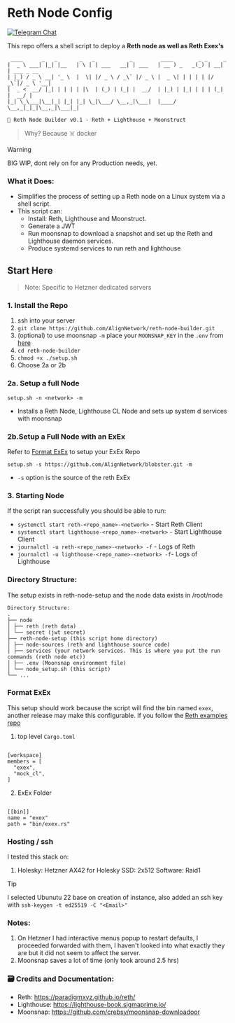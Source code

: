 # Reth Node Config

[![Telegram Chat][tg-badge]][tg-url]

This repo offers a shell script to deploy a **Reth node as well as Reth Exex's**

```
 ____      _   _       _   _           _         ____        _ _     _
|  _ \ ___| |_| |__   | \ | | ___   __| | ___   | __ ) _   _(_) | __| | ___ _ __
| |_) / _ \ __| '_ \  |  \| |/ _ \ / _\` |/ _ \ |  _ \| | | | | |/ _\`|/ _ \ '__|
|  _ <  __/ |_| | | | | |\  | (_) | (_| |  __/  | |_) | |_| | | | (_| |  __/ |
|_| \_\___|\__|_| |_| |_| \_|\___/ \__,_|\___|  |____/ \__,_|_|_|\__,_|\___|_|

🚀 Reth Node Builder v0.1 - Reth + Lighthouse + Moonstruct
```

> Why? Because ☠️ docker

> [!WARNING]
> BIG WIP, dont rely on for any Production needs, yet.

### What it Does:
- Simplifies the process of setting up a Reth node on a Linux system via a shell script.
- This script can:
  - Install: Reth, Lighthouse and Moonstruct.
  - Generate a JWT
  - Run moonsnap to download a snapshot and set up the Reth and Lighthouse daemon services.
  - Produce systemd services to run reth and lighthouse

## Start Here

> Note: Specific to Hetzner dedicated servers

### 1. Install the Repo

1. ssh into your server
2. `git clone https://github.com/AlignNetwork/reth-node-builder.git`
3. (optional) to use moonsnap `-m` place your `MOONSNAP_KEY` in the `.env` from [here](https://github.com/crebsy/moonsnap-downloadoor)
4. `cd reth-node-builder`
5. `chmod +x ./setup.sh`
6. Choose 2a or 2b

### 2a. Setup a full Node

`setup.sh -n <network> -m`

- Installs a Reth Node, Lighthouse CL Node and sets up system d services with moonsnap

### 2b.Setup a Full Node with an ExEx
 Refer to [Format ExEx](#format-exex) to setup your ExEx Repo

 
`setup.sh -s https://github.com/AlignNetwork/blobster.git -m`

- `-s` option is the source of the reth ExEx

### 3. Starting Node

If the script ran successfully you should be able to run:

- `systemctl start reth-<repo_name>-<network>` - Start Reth Client
- `systemctl start lighthouse-<repo_name>-<network>` - Start Lighthouse Client
- `journalctl -u reth-<repo_name>-<network> -f` - Logs of Reth
- `journalctl -u lighthouse-<repo_name>-<network> -f`- Logs of Lighthouse

### Directory Structure:

The setup exists in reth-node-setup and the node data exists in /root/node

```
Directory Structure:
.
├── node
│ ├── reth (reth data)
│ └── secret (jwt secret)
├── reth-node-setup (this script home directory)
│ ├── node-sources (reth and lighthouse source code)
│ ├── services (your network services. This is where you put the run commands (reth node etc))
│ ├── .env (Moonsnap environment file)
│ └── node_setup.sh (this script)
└── ...

```

### Format ExEx

This setup should work because the script will find the bin named `exex`, another release may make this configurable.
If you follow the [Reth examples repo](https://github.com/paradigmxyz/reth-exex-examples/tree/main)

1. top level `Cargo.toml`

```

[workspace]
members = [
  "exex",
  "mock_cl",
]

```

2. ExEx Folder

```

[[bin]]
name = "exex"
path = "bin/exex.rs"

```

### Hosting / ssh

I tested this stack on:

1. Holesky: Hetzner AX42 for Holesky SSD: 2x512 Software: Raid1

> [!TIP]
> I selected Ubunutu 22 base on creation of instance, also added an ssh key with `ssh-keygen -t ed25519 -C "<Email>"`

### Notes:

1. On Hetzner I had interactive menus popup to restart defaults, I proceeded forwarded with them, I haven't looked into what exactly they are but it did not seem to affect the server.
2. Moonsnap saves a lot of time (only took around 2.5 hrs)

### 🗃️ Credits and Documentation:

- Reth: https://paradigmxyz.github.io/reth/
- Lighthouse: https://lighthouse-book.sigmaprime.io/
- Moonsnap: https://github.com/crebsy/moonsnap-downloadoor

[tg-badge]: https://img.shields.io/endpoint?color=neon&logo=telegram&label=chat&url=https%3A%2F%2Ftg.sumanjay.workers.dev%2Falign%5Fblobster
[tg-url]: https://t.me/align_blobster
